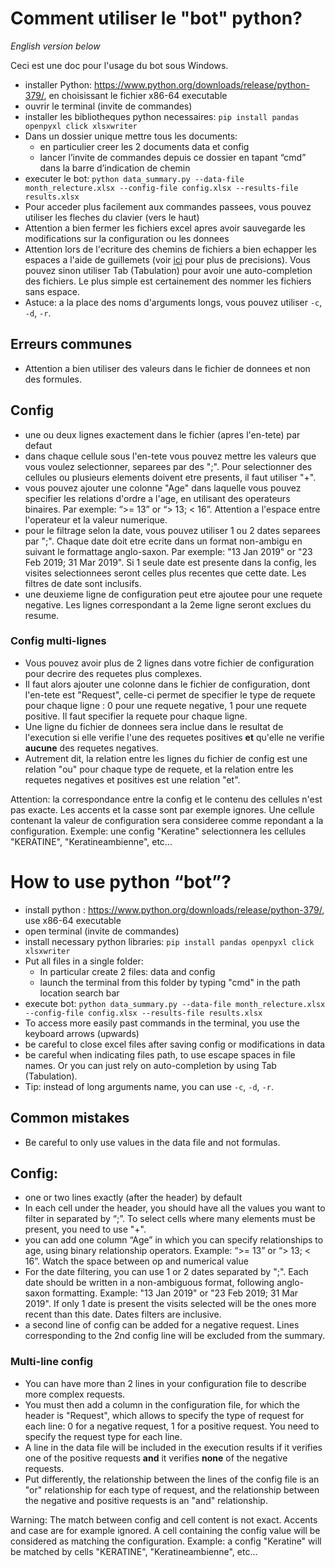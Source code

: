 # Comment utiliser le "bot" python?

*English version below*

Ceci est une doc pour l'usage du bot sous Windows.

- installer Python: https://www.python.org/downloads/release/python-379/, en choisissant le fichier x86-64 executable
- ouvrir le terminal (invite de commandes)
- installer les bibliotheques python necessaires: `pip install pandas openpyxl click xlsxwriter`
- Dans un dossier unique mettre tous les documents:
  - en particulier creer les 2 documents data et config
  - lancer l’invite de commandes depuis ce dossier en tapant “cmd” dans la barre d’indication de chemin
- executer le bot: `python data_summary.py --data-file month_relecture.xlsx --config-file config.xlsx --results-file results.xlsx`
- Pour acceder plus facilement aux commandes passees, vous pouvez utiliser les fleches du clavier (vers le haut)
- Attention a bien fermer les fichiers excel apres avoir sauvegarde les modifications sur la configuration ou les donnees
- Attention lors de l'ecriture des chemins de fichiers a bien echapper les espaces a l'aide de guillemets (voir [ici](https://www.howtogeek.com/694949/how-to-escape-spaces-in-file-paths-on-the-windows-command-line/) pour plus de precisions). Vous pouvez sinon utiliser Tab (Tabulation) pour avoir une auto-completion des fichiers. Le plus simple est certainement des nommer les fichiers sans espace.
- Astuce: a la place des noms d'arguments longs, vous pouvez utiliser `-c`, `-d`, `-r`.

## Erreurs communes

- Attention a bien utiliser des valeurs dans le fichier de donnees et non des formules.

## Config
- une ou deux lignes exactement dans le fichier (apres l'en-tete) par defaut
- dans chaque cellule sous l'en-tete vous pouvez mettre les valeurs que vous voulez selectionner, separees par des ";". Pour selectionner des cellules ou plusieurs elements doivent etre presents, il faut utiliser "+".
- vous pouvez ajouter une colonne "Age" dans laquelle vous pouvez specifier les relations d'ordre a l'age, en utilisant des operateurs binaires. Par exemple: “>= 13” or “> 13; < 16”. Attention a l'espace entre l'operateur et la valeur numerique.
- pour le filtrage selon la date, vous pouvez utiliser 1 ou 2 dates separees par ";". Chaque date doit etre ecrite dans un format non-ambigu en suivant le formattage anglo-saxon. Par exemple: "13 Jan 2019" or "23 Feb 2019; 31 Mar 2019". Si 1 seule date est presente dans la config, les visites selectionnees seront celles plus recentes que cette date. Les filtres de date sont inclusifs.
- une deuxieme ligne de configuration peut etre ajoutee pour une requete negative. Les lignes correspondant a la 2eme ligne seront exclues du resume.

### Config multi-lignes
- Vous pouvez avoir plus de 2 lignes dans votre fichier de configuration pour decrire des requetes plus complexes.
- Il faut alors ajouter une colonne dans le fichier de configuration, dont l'en-tete est "Request", celle-ci permet de specifier le type de requete pour chaque ligne : 0 pour une requete negative, 1 pour une requete positive.
Il faut specifier la requete pour chaque ligne.
- Une ligne du fichier de donnees sera inclue dans le resultat de l'execution si elle verifie l'une des requetes positives **et** qu'elle ne verifie **aucune** des requetes negatives.
- Autrement dit, la relation entre les lignes du fichier de config est une relation "ou" pour chaque type de requete, et la relation entre les requetes negatives et positives est une relation "et".


Attention: la correspondance entre la config et le contenu des cellules n'est pas exacte.
Les accents et la casse sont par exemple ignores.
Une cellule contenant la valeur de configuration sera consideree comme repondant a la configuration.
Exemple: une config "Keratine" selectionnera les cellules "KERATINE", "Keratineambienne", etc...


# How to use python “bot”?
- install python : https://www.python.org/downloads/release/python-379/, use x86-64 executable
- open terminal (invite de commandes)
- install necessary python libraries: `pip install pandas openpyxl click xlsxwriter`
- Put all files in a single folder:
  - In particular create 2 files: data and config
  - launch the terminal from this folder by typing "cmd" in the path location search bar
- execute bot: `python data_summary.py --data-file month_relecture.xlsx --config-file config.xlsx --results-file results.xlsx`
- To access more easily past commands in the terminal, you use the keyboard arrows (upwards)
- be careful to close excel files after saving config or modifications in data
- be careful when indicating files path, to use escape spaces in file names. Or you can just rely on auto-completion by using Tab (Tabulation).
- Tip: instead of long arguments name, you can use `-c`, `-d`, `-r`.

## Common mistakes

- Be careful to only use values in the data file and not formulas.

## Config:

- one or two lines exactly (after the header) by default
- In each cell under the header, you should have all the values you want to filter in separated by “;”. To select cells where many elements must be present, you need to use "+".
- you can add one column “Age” in which you can specify relationships to age, using binary relationship operators. Example: “>= 13” or “> 13; < 16”. Watch the space between op and numerical value
- For the date filtering, you can use 1 or 2 dates separated by ";". Each date should be written in a non-ambiguous format, following anglo-saxon formatting. Example: "13 Jan 2019" or "23 Feb 2019; 31 Mar 2019". If only 1 date is present the visits selected will be the ones more recent than this date. Dates filters are inclusive.
- a second line of config can be added for a negative request. Lines corresponding to the 2nd config line will be excluded from the summary.

### Multi-line config
- You can have more than 2 lines in your configuration file to describe more complex requests.
- You must then add a column in the configuration file, for which the header is "Request", which allows to specify the type of request for each line: 0 for a negative request, 1 for a positive request.
You need to specify the request type for each line.
- A line in the data file will be included in the execution results if it verifies one of the positive requests **and** it verifies **none** of the negative requests.
- Put differently, the relationship between the lines of the config file is an "or" relationship for each type of request, and the relationship between the negative and positive requests is an "and" relationship.



Warning: The match between config and cell content is not exact.
Accents and case are for example ignored.
A cell containing the config value will be considered as matching the configuration.
Example: a config "Keratine" will be matched by cells "KERATINE", "Keratineambienne", etc...

